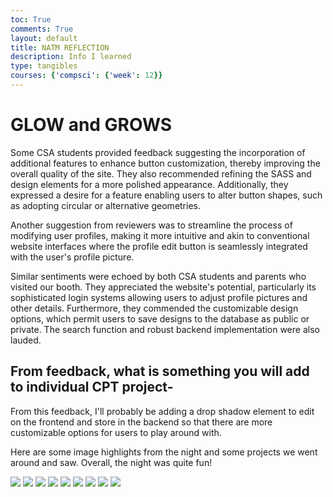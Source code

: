 ```yaml
---
toc: True
comments: True
layout: default
title: NATM REFLECTION
description: Info I learned
type: tangibles
courses: {'compsci': {'week': 12}}
---
```


# GLOW and GROWS

Some CSA students provided feedback suggesting the incorporation of additional features to enhance button customization, thereby improving the overall quality of the site. They also recommended refining the SASS and design elements for a more polished appearance. Additionally, they expressed a desire for a feature enabling users to alter button shapes, such as adopting circular or alternative geometries.

Another suggestion from reviewers was to streamline the process of modifying user profiles, making it more intuitive and akin to conventional website interfaces where the profile edit button is seamlessly integrated with the user's profile picture.

Similar sentiments were echoed by both CSA students and parents who visited our booth. They appreciated the website's potential, particularly its sophisticated login systems allowing users to adjust profile pictures and other details. Furthermore, they commended the customizable design options, which permit users to save designs to the database as public or private. The search function and robust backend implementation were also lauded.

## From feedback, what is something you will add to individual CPT project-

From this feedback, I'll probably be adding a drop shadow element to edit on the frontend and store in the backend
so that there are more customizable options for users to play around with. 

Here are some image highlights from the night and some projects we went around and saw. Overall, the night was quite fun!

![](../../../images/IMG_5933.JPG)
![](../../../images/IMG_5934.JPG)
![](../../../images/IMG_5935.JPG)
![](../../../images/IMG_5936.JPG)
![](../../../images/IMG_5937.JPG)
![](../../../images/IMG_5938.JPG)
![](../../../images/IMG_5939.JPG)
![](../../../images/IMG_5940.JPG)
![](../../../images/IMG_5941.JPG)